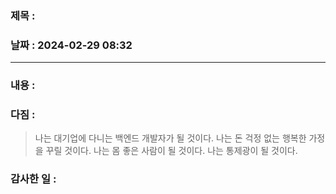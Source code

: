 ### 제목 : 

### 날짜 : 2024-02-29 08:32

----

### 내용 :
>

### 다짐 :
> 나는 대기업에 다니는 백엔드 개발자가 될 것이다.
> 나는 돈 걱정 없는 행복한 가정을 꾸릴 것이다.
> 나는 몸 좋은 사람이 될 것이다.
> 나는 통제광이 될 것이다.
### 감사한 일 :
>